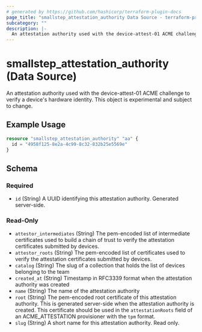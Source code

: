 ```yaml
---
# generated by https://github.com/hashicorp/terraform-plugin-docs
page_title: "smallstep_attestation_authority Data Source - terraform-provider-smallstep"
subcategory: ""
description: |-
  An attestation authority used with the device-attest-01 ACME challenge to verify a device's hardware identity. This object is experimental and subject to change.
---
```


# smallstep_attestation_authority (Data Source)

An attestation authority used with the device-attest-01 ACME challenge to verify a device's hardware identity. This object is experimental and subject to change.

## Example Usage

```terraform
resource "smallstep_attestation_authority" "aa" {
  id = "4958f125-8e2a-4c99-8c32-832b25e5569e"
}
```

<!-- schema generated by tfplugindocs -->
## Schema

### Required

- `id` (String) A UUID identifying this attestation authority. Generated server-side.

### Read-Only

- `attestor_intermediates` (String) The pem-encoded list of intermediate certificates used to build a chain of trust to verify the attestation certificates submitted by devices.
- `attestor_roots` (String) The pem-encoded list of certificates used to verify the attestation certificates submitted by devices.
- `catalog` (String) The slug of a collection that holds the list of devices belonging to the team
- `created_at` (String) Timestamp in RFC3339 format when the attestation authority was created
- `name` (String) The name of the attestation authority
- `root` (String) The pem-encoded root certificate of this attestation authority. This is generated server-side when the attestation authority is created. This certificate should be used in the `attestationRoots` field of an ACME_ATTESTATION provisioner with the `tpm` format.
- `slug` (String) A short name for this attestation authority. Read only.


